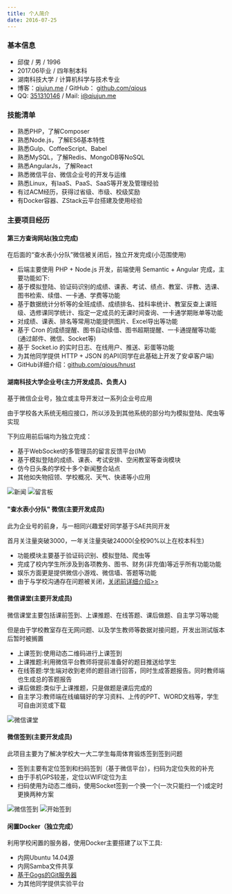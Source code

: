 ```yaml
---
title: 个人简介
date: 2016-07-25
---
```


### **基本信息**

* 邱俊 / 男 / 1996
* 2017.06毕业 / 四年制本科
* 湖南科技大学 / 计算机科学与技术专业
* 博客：[qiujun.me](https://qiujun.me/) / GitHub： [github.com/qious](https://github.com/qious)
* QQ: [351310146](http://wpa.qq.com/msgrd?v=3&uin=351310146&site=qq&menu=yes) / Mail: [i@qiujun.me](mailto:i@qiujun.me)

### **技能清单**

* 熟悉PHP，了解Composer
* 熟悉Node.js，了解ES6基本特性
* 熟悉Gulp、CoffeeScript、Babel
* 熟悉MySQL，了解Redis、MongoDB等NoSQL
* 熟悉AngularJs，了解React
* 熟悉微信平台、微信企业号的开发与运维
* 熟悉Linux，有IaaS、PaaS、SaaS等开发及管理经验
* 有过ACM经历，获得过省级、市级、校级奖励
* 有Docker容器、ZStack云平台搭建及使用经验

### **主要项目经历**

#### **第三方查询网站**(独立完成)

在后面的“查水表小分队”微信被关闭后，独立开发完成(小范围使用)
* 后端主要使用 PHP + Node.js 开发，前端使用 Semantic + Angular 完成，主要功能如下:
* 基于模拟登陆、验证码识别的成绩、课表、考试、绩点、教室、评教、选课、图书检索、续借、一卡通、学费等功能
* 基于数据统计分析等的全班成绩、成绩排名、挂科率统计、教室反查上课班级、选修课同学统计、指定一定成员的无课时间查询、一卡通学期账单等功能
* 对成绩、课表、排名等常用功能提供图片、Excel导出等功能
* 基于 Cron 的成绩提醒、图书自动续借、图书超期提醒、一卡通提醒等功能 (通过邮件、微信、Socket等)
* 基于 Socket.io 的实时日志、在线用户、推送、彩蛋等功能
* 为其他同学提供 HTTP + JSON 的API(同学在此基础上开发了安卓客户端)
* GitHub详细介绍：[github.com/qious/hnust](https://github.com/qious/hnust)

#### **湖南科技大学企业号**(主力开发成员、负责人)

基于微信企业号，独立或主导开发过一系列企业号应用

由于学校各大系统无相应接口，所以涉及到其他系统的部分均为模拟登陆、爬虫等实现

下列应用前后端均为独立完成：
* 基于WebSocket的多管理员的留言反馈平台(IM)
* 基于模拟登陆的成绩、课表、考试安排、空闲教室等查询模块
* 仿今日头条的学校十多个新闻整合站点
* 其他如失物招领、学校概况、天气、快递等小应用

![新闻](/uploads/about/news.png) ![留言板](/uploads/about/board.png)

#### **"查水表小分队" 微信**(主要开发成员)

此为企业号的前身，与一相同兴趣爱好同学基于SAE共同开发

首月关注量突破3000，一年关注量突破24000(全校90%以上在校本科生)
* 功能模块主要基于验证码识别、模拟登陆、爬虫等
* 完成了校内学生所涉及到各项教务、图书、财务(非充值)等近乎所有功能功能
* 娱乐方面更是提供微信小游戏、微信墙、答题等功能
* 由于与学校沟通存在问题被关闭，[关闭前详细介绍>>](https://github.com/ticknet/csbxfd)

#### **微信课堂**(主要开发成员)

微信课堂主要包括课前签到、上课推题、在线答题、课后做题、自主学习等功能

但是由于学校教室存在无网问题、以及学生教师等数据对接问题，开发出测试版本后暂时被搁置
* 上课签到:使用动态二维码进行上课签到
* 上课推题:利用微信平台教师将提前准备好的题目推送给学生
* 在线答题:学生端对收到老师的题目进行回答，同时生成答题报告。同时教师端也生成总的答题报告
* 课后做题:类似于上课推题，只是做题是课后完成的
* 自主学习:教师端在线编辑好的学习资料、上传的PPT、WORD文档等，学生可自由浏览或下载

![微信课堂](/uploads/about/class.png)

#### **微信签到**(主要开发成员)

此项目主要为了解决学校大一大二学生每周体育锻炼签到签到问题

* 签到主要有定位签到和扫码签到（基于微信平台），扫码为定位失败的补充
* 由于手机GPS较差，定位以WIFI定位为主
* 扫码使用为动态二维码，使用Socket签到一个换一个(一次只能扫一个)或定时更换两种方案

![微信签到](/uploads/about/sign.png) ![开始签到](/uploads/about/signin.png)

#### **闲置Docker**（独立完成）

利用学校闲置的服务器，使用Docker主要搭建了以下工具:
* 内网Ubuntu 14.04源
* 内网Samba文件共享
* [基于Gogs的Git服务器](http://git.ticknet.cn/)
* 为其他同学提供实验平台
